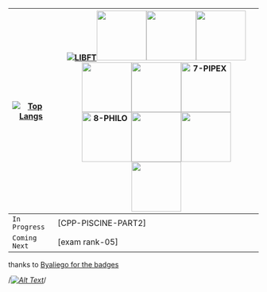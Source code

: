|[![Top Langs](https://github-readme-stats.vercel.app/api/top-langs/?username=OSS-42)](https://github.com/OSS-42/github-readme-stats)|[![LIBFT](<img src="https://github.com/byaliego/42-project-badges/blob/main/badges/libftm.png" width="100" height="100" />)](https://github.com/OSS-42/1-LIBFT)<img src="https://github.com/byaliego/42-project-badges/blob/main/badges/ft_printfm.png" width="100" height="100" /><img src="https://github.com/byaliego/42-project-badges/blob/main/badges/born2berootm.png" width="100" height="100" /><img src="https://github.com/byaliego/42-project-badges/blob/main/badges/get_next_linem.png" width="100" height="100" /><img src="https://github.com/byaliego/42-project-badges/blob/main/badges/push_swape.png" width="100" height="100" /><img src="https://github.com/byaliego/42-project-badges/blob/main/badges/so_longm.png" width="100" height="100" /><img src="https://github.com/byaliego/42-project-badges/blob/main/badges/pipexm.png" width="100" height="100" alt="7-PIPEX"/><img src="https://github.com/byaliego/42-project-badges/blob/main/badges/philosopherse.png" width="100" height="100" alt="8-PHILO"/><img src="https://github.com/byaliego/42-project-badges/blob/main/badges/minishellm.png" width="100" height="100" /><img src="https://github.com/byaliego/42-project-badges/blob/main/badges/cub3dm.png" width="100" height="100" /><img src="https://github.com/byaliego/42-project-badges/blob/main/badges/netpracticem.png" width="100" height="100" />|
|-----------------------------|-----------------------------|
|`In Progress`|[CPP-PISCINE-PART2]|
|`Coming Next`|[exam rank-05]|

thanks to [Byaliego for the badges](https://github.com/byaliego/42-project-badges)

/*[![Alt Text](path/to/image)](https://example.com)*/
